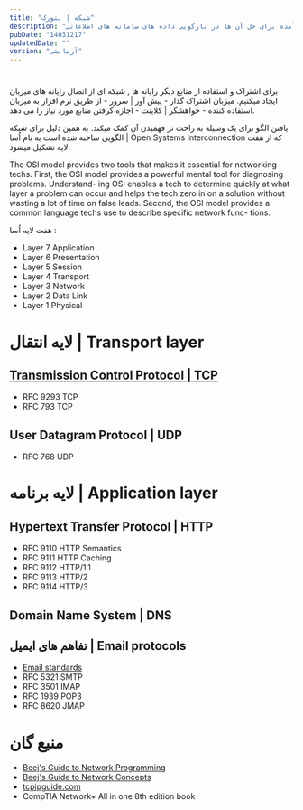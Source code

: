 ```yaml
---
title: "شبکه | نتورک"
description: "نویسه ای درباره ی مشکلات موجود و راه حل های بوجود آمده برای حل آن ها در بازگویی داده های سامانه های اطلاعاتی."
pubDate: "14031217"
updatedDate: ""
version: "آزمایشی"
---
```


# 
برای اشتراک و استفاده از منابع دیگر رایانه ها , شبکه ای از اتصال رایانه های میزبان ایجاد میکنیم.
میزبان اشتراک گذار
\- پیش آور |‌ سرور \-
از طریق نرم افزار به میزبان استفاده کننده 
\- خواهشگر | کلاینت \-
اجازه گرفتن منابع مورد نیاز را می دهد.

یافتن الگو برای یک وسیله به راحت تر فهمیدن آن کمک میکند. 
به همین دلیل برای شبکه الگویی ساخته شده است به نام  اُسا
| Open Systems Interconnection
که از هفت لایه تشکیل میشود.

The OSI model provides two tools that makes it essential for networking techs. First,
the OSI model provides a powerful mental tool for diagnosing problems. Understand-
ing OSI enables a tech to determine quickly at what layer a problem can occur and
helps the tech zero in on a solution without wasting a lot of time on false leads. Second,
the OSI model provides a common language techs use to describe specific network func-
tions.

هفت لایه اُسا : 
- Layer 7 Application
- Layer 6 Presentation
- Layer 5 Session
- Layer 4 Transport
- Layer 3 Network
- Layer 2 Data Link
- Layer 1 Physical






# لایه انتقال | Transport layer
## [Transmission Control Protocol | TCP](/nvs/tcp)
- RFC 9293 TCP
- RFC 793  TCP

## User Datagram Protocol | UDP
- RFC 768 UDP

# لایه برنامه | Application layer
## Hypertext Transfer Protocol | HTTP
- RFC 9110 HTTP Semantics
- RFC 9111 HTTP Caching
- RFC 9112 HTTP/1.1
- RFC 9113 HTTP/2
- RFC 9114 HTTP/3

## Domain Name System | DNS

## تفاهم های ایمیل | Email protocols
- [ Email standards ](https://www.fastmail.help/hc/en-us/articles/1500000278382-Email-standards)
- RFC 5321 SMTP
- RFC 3501 IMAP
- RFC 1939 POP3
- RFC 8620 JMAP


# منبع گان
- [Beej's Guide to Network Programming](https://beej.us/guide/bgnet/)
- [Beej's Guide to Network Concepts](https://beej.us/guide/bgnet0/)
- [tcpipguide.com](http://www.tcpipguide.com/free/t_toc.htm)
- CompTIA Network+ All in one 8th edition book
